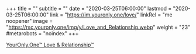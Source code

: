 +++
title = ""
subtitle = ""
date = "2020-03-25T06:00:00"
lastmod = "2020-03-25T06:00:00"
link = "https://im.youronly.one/love/"
linkRel = "me noopener"
image = "https://rsc.youronly.one/img/y/Love_and_Relationship.webp"
weight = "23"
#metarobots = "noindex"
+++

<a href="https://im.youronly.one/love/" rel="me noopener" referrerpolicy="strict-origin-when-cross-origin">YourOnly.One™ Love &amp; Relationship™</a>
